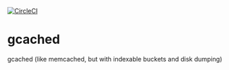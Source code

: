 [![CircleCI](https://circleci.com/gh/steviee/gcached/tree/master.svg?style=svg)](https://circleci.com/gh/steviee/gcached/tree/master)

# gcached
gcached (like memcached, but with indexable buckets and disk dumping)
